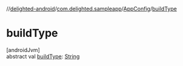 //[delighted-android](../../../index.md)/[com.delighted.sampleapp](../index.md)/[AppConfig](index.md)/[buildType](build-type.md)

# buildType

[androidJvm]\
abstract val [buildType](build-type.md): [String](https://kotlinlang.org/api/latest/jvm/stdlib/kotlin/-string/index.html)
